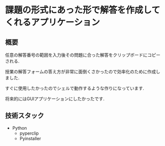 # 課題の形式にあった形で解答を作成してくれるアプリケーション
## 概要
任意の解答番号の範囲を入力後その問題に合った解答をクリップボードにコピーされる.

授業の解答フォームの答え方が非常に面倒くさかったので効率化のために作成しました.

すぐに使用したかったのでシェルで動作するような作りになっています.

将来的にはGUIアプリケーションにしたかったです.
## 技術スタック
- Python
  - pyperclip
  - Pyinstaller
